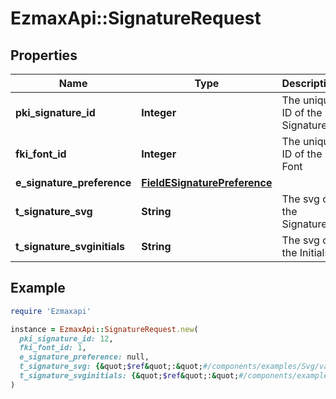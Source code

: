 # EzmaxApi::SignatureRequest

## Properties

| Name | Type | Description | Notes |
| ---- | ---- | ----------- | ----- |
| **pki_signature_id** | **Integer** | The unique ID of the Signature | [optional] |
| **fki_font_id** | **Integer** | The unique ID of the Font |  |
| **e_signature_preference** | [**FieldESignaturePreference**](FieldESignaturePreference.md) |  |  |
| **t_signature_svg** | **String** | The svg of the Signature | [optional] |
| **t_signature_svginitials** | **String** | The svg of the Initials | [optional] |

## Example

```ruby
require 'Ezmaxapi'

instance = EzmaxApi::SignatureRequest.new(
  pki_signature_id: 12,
  fki_font_id: 1,
  e_signature_preference: null,
  t_signature_svg: {&quot;$ref&quot;:&quot;#/components/examples/Svg/value&quot;},
  t_signature_svginitials: {&quot;$ref&quot;:&quot;#/components/examples/Svg/value&quot;}
)
```

